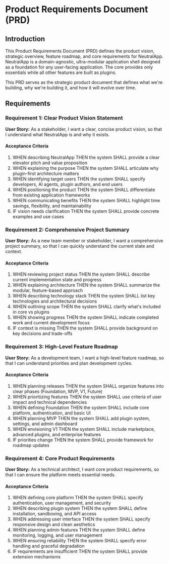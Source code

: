 # Product Requirements Document (PRD)

## Introduction

This Product Requirements Document (PRD) defines the product vision, strategic overview, feature roadmap, and core requirements for NeutralApp. NeutralApp is a domain-agnostic, ultra-modular application shell designed as a foundation for any user-facing application. The core provides only essentials while all other features are built as plugins.

This PRD serves as the strategic product document that defines what we're building, why we're building it, and how it will evolve over time.

## Requirements

### Requirement 1: Clear Product Vision Statement

**User Story:** As a stakeholder, I want a clear, concise product vision, so that I understand what NeutralApp is and why it exists.

#### Acceptance Criteria

1. WHEN describing NeutralApp THEN the system SHALL provide a clear elevator pitch and value proposition
2. WHEN explaining the purpose THEN the system SHALL articulate why plugin-first architecture matters
3. WHEN identifying target users THEN the system SHALL specify developers, AI agents, plugin authors, and end users
4. WHEN positioning the product THEN the system SHALL differentiate from existing application frameworks
5. WHEN communicating benefits THEN the system SHALL highlight time savings, flexibility, and maintainability
6. IF vision needs clarification THEN the system SHALL provide concrete examples and use cases

### Requirement 2: Comprehensive Project Summary

**User Story:** As a new team member or stakeholder, I want a comprehensive project summary, so that I can quickly understand the current state and context.

#### Acceptance Criteria

1. WHEN reviewing project status THEN the system SHALL describe current implementation state and progress
2. WHEN explaining architecture THEN the system SHALL summarize the modular, feature-based approach
3. WHEN describing technology stack THEN the system SHALL list key technologies and architectural decisions
4. WHEN outlining scope THEN the system SHALL clarify what's included in core vs plugins
5. WHEN showing progress THEN the system SHALL indicate completed work and current development focus
6. IF context is missing THEN the system SHALL provide background on key decisions and trade-offs

### Requirement 3: High-Level Feature Roadmap

**User Story:** As a development team, I want a high-level feature roadmap, so that I can understand priorities and plan development cycles.

#### Acceptance Criteria

1. WHEN planning releases THEN the system SHALL organize features into clear phases (Foundation, MVP, V1, Future)
2. WHEN prioritizing features THEN the system SHALL use criteria of user impact and technical dependencies
3. WHEN defining Foundation THEN the system SHALL include core platform, authentication, and basic UI
4. WHEN planning MVP THEN the system SHALL add plugin system, settings, and admin dashboard
5. WHEN envisioning V1 THEN the system SHALL include marketplace, advanced plugins, and enterprise features
6. IF priorities change THEN the system SHALL provide framework for roadmap updates

### Requirement 4: Core Product Requirements

**User Story:** As a technical architect, I want core product requirements, so that I can ensure the platform meets essential needs.

#### Acceptance Criteria

1. WHEN defining core platform THEN the system SHALL specify authentication, user management, and security
2. WHEN describing plugin system THEN the system SHALL define installation, sandboxing, and API access
3. WHEN addressing user interface THEN the system SHALL specify responsive design and clean aesthetics
4. WHEN planning admin features THEN the system SHALL define monitoring, logging, and user management
5. WHEN ensuring reliability THEN the system SHALL specify error handling and graceful degradation
6. IF requirements are insufficient THEN the system SHALL provide extension mechanisms